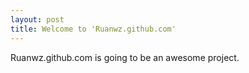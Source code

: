 ```yaml
---
layout: post
title: Welcome to 'Ruanwz.github.com'
---
```


Ruanwz.github.com is going to be an awesome project.
